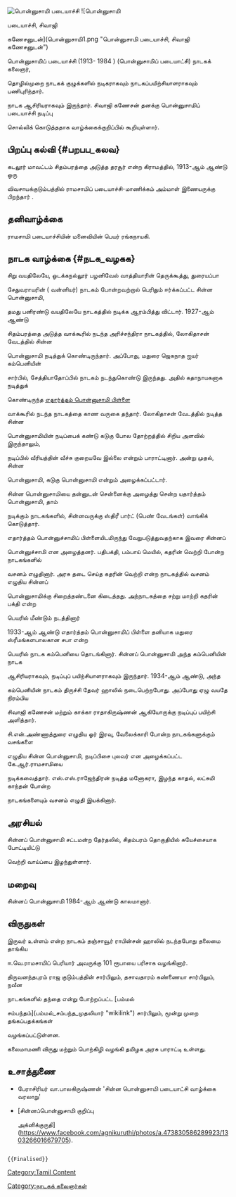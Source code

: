 ![பொன்னுசாமி படையாச்சி](Ponnusaami.jpg "பொன்னுசாமி படையாச்சி") ![பொன்னுசாமி
படையாச்சி, சிவாஜி
கணேசனுடன்](பொன்னுசாமி1.png "பொன்னுசாமி படையாச்சி, சிவாஜி கணேசனுடன்")
பொன்னுசாமிப் படையாச்சி (1913- 1984 ) (பொன்னுசாமிப் படையாட்சி) நாடகக் கலைஞர்,
தொழில்முறை நாடகக் குழுக்களில் நடிகராகவும் நாடகப்பயிற்சியாளராகவும் பணிபுரிந்தார்.
நாடக ஆசிரியராகவும் இருந்தார். சிவாஜி கணேசன் தனக்கு பொன்னுசாமிப் படையாச்சி நடிப்பு
சொல்லிக் கொடுத்ததாக வாழ்க்கைக்குறிப்பில் கூறியுள்ளார்.

## பிறப்பு கல்வி {#பறபப_கலவ}

கடலூர் மாவட்டம் சிதம்பரத்தை அடுத்த தரசூர் என்ற கிராமத்தில், 1913-ஆம் ஆண்டு ஒரு
விவசாயக்குடும்பத்தில் ராமசாமிப் படையாச்சி-மாணிக்கம் அம்மாள் இணையருக்கு பிறந்தார் .

## தனிவாழ்க்கை

ராமசாமி படையாச்சியின் மனைவியின் பெயர் ரங்கநாயகி.

## நாடக வாழ்க்கை {#நடக_வழகக}

சிறு வயதிலேயே, ஓடக்கநல்லூர் பழனிவேல் வாத்தியாரின் தெருக்கூத்து, துரையப்பா
சேதுவராயரின் ( வன்னியர்) நாடகம் போன்றவற்றால் பெரிதும் ஈர்க்கப்பட்ட சின்ன பொன்னுசாமி,
தமது பனிரண்டு வயதிலேயே நாடகத்தில் நடிக்க ஆரம்பித்து விட்டார். 1927-ஆம் ஆண்டு
சிதம்பரத்தை அடுத்த வாக்கூரில் நடந்த அரிச்சந்திரா நாடகத்தில், லோகிதாசன் வேடத்தில் சின்ன
பொன்னுசாமி நடித்துக் கொண்டிருந்தார். அப்போது, மதுரை ஜெகநாத ஐயர் கம்பெனியின்
சார்பில், சேத்தியாதோப்பில் நாடகம் நடந்துகொண்டு இருந்தது. அதில் கதாநாயகனாக நடித்துக்
கொண்டிருந்த [எதார்த்தம் பொன்னுசாமி பிள்ளை](எதார்த்தம்_பொன்னுசாமி_பிள்ளை "wikilink")
வாக்கூரில் நடந்த நாடகத்தை காண வருகை தந்தார். லோகிதாசன் வேடத்தில் நடித்த சின்ன
பொன்னுசாமியின் நடிப்பைக் கண்டு கடுகு போல தோற்றத்தில் சிறிய அளவில் இருந்தாலும்,
நடிப்பில் வீரியத்தின் வீச்சு குறையவே இல்லை என்றும் பாராட்டினார். அன்று முதல், சின்ன
பொன்னுசாமி, கடுகு பொன்னுசாமி என்றும் அழைக்கப்பட்டார்.

சின்ன பொன்னுசாமியை தன்னுடன் சென்னைக்கு அழைத்து சென்ற யதார்த்தம் பொன்னுசாமி, தாம்
நடிக்கும் நாடகங்களில், சின்னவருக்கு ஸ்திரீ பார்ட் (பெண் வேடங்கள்) வாங்கிக் கொடுத்தார்.
எதார்த்தம் பொன்னுச்சாமிப் பிள்ளையிடமிருந்து வேறுபடுத்துவதற்காக இவரை சின்னப்
பொன்னுச்சாமி என அழைத்தனர். பதிபக்தி, பம்பாய் மெயில், கதரின் வெற்றி போன்ற நாடகங்களில்
வசனம் எழுதினார். அரசு தடை செய்த கதரின் வெற்றி என்ற நாடகத்தில் வசனம் எழுதிய சின்னப்
பொன்னுசாமிக்கு சிறைத்தண்டனை கிடைத்தது. அந்நாடகத்தை சற்று மாற்றி கதரின் பக்தி என்ற
பெயரில் மீண்டும் நடத்தினார்

1933-ஆம் ஆண்டு எதார்த்தம் பொன்னுசாமிப் பிள்ளை தனியாக மதுரை ஸ்ரீமங்களபாலகான சபா என்ற
பெயரில் நாடக கம்பெனியை தொடங்கினார். சின்னப் பொன்னுசாமி அந்த கம்பெனியின் நாடக
ஆசிரியராகவும், நடிப்புப் பயிற்சியாளராகவும் இருந்தார். 1934-ஆம் ஆண்டு, அந்த
கம்பெனியின் நாடகம் திருச்சி தேவர் ஹாலில் நடைபெற்றபோது. அப்போது ஏழு வயதே நிரம்பிய
சிவாஜி கணேசன் மற்றும் காக்கா ராதாகிருஷ்ணன் ஆகியோருக்கு நடிப்புப் பயிற்சி அளித்தார்.

சி.என்.அண்ணாத்துரை எழுதிய ஓர் இரவு, வேலைக்காரி போன்ற நாடகங்களுக்கும் வசங்களை
எழுதிய சின்ன பொன்னுசாமி, நடிப்பிசை புலவர் என அழைக்கப்பட்ட கே.ஆர்.ராமசாமியை
நடிக்கவைத்தார். எஸ்.எஸ்.ராஜேந்திரன் நடித்த மனோகரா, இழந்த காதல், லட்சுமி காந்தன் போன்ற
நாடகங்களையும் வசனம் எழுதி இயக்கினார்.

## அரசியல்

சின்னப் பொன்னுசாமி சட்டமன்ற தேர்தலில், சிதம்பரம் தொகுதியில் சுயேச்சையாக போட்டியிட்டு
வெற்றி வாய்ப்பை இழந்துள்ளார்.

## மறைவு

சின்னப் பொன்னுசாமி 1984-ஆம் ஆண்டு காலமானார்.

## விருதுகள்

இருவர் உள்ளம் என்ற நாடகம் தஞ்சாவூர் ராபின்சன் ஹாலில் நடந்தபோது தலைமை தாங்கிய
ஈ.வெ.ராமசாமிப் பெரியார் அவருக்கு 101 ரூபாயை பரிசாக வழங்கினார்.

திருவனந்தபுரம் ராஜ குடும்பத்தின் சார்பிலும், தசாவதாரம் கண்ணையா சார்பிலும், நவீன
நாடகங்களில் தந்தை என்று போற்றப்பட்ட [பம்மல்
சம்பந்தம்](பம்மல்_சம்பந்த_முதலியார் "wikilink") சார்பிலும், மூன்று முறை தங்கப்பதக்கங்கள்
வழங்கப்பட்டுள்ளன.

கலைமாமணி விருது மற்றும் பொற்கிழி வழங்கி தமிழக அரசு பாராட்டி உள்ளது.

## உசாத்துணை

-   பேராசிரியர் வா.பாலகிருஷ்ணன் 'சின்ன பொன்னுசாமி படையாட்சி வாழ்க்கை வரலாறு'
-   [சின்னப்பொன்னுசாமி குறிப்பு
    அக்னிக்குருதி](https://www.facebook.com/agnikuruthi/photos/a.473830586289923/1303266016679705).

```{=mediawiki}
{{Finalised}}
```
[Category:Tamil Content](Category:Tamil_Content "wikilink")
[Category:நாடகக் கலைஞர்கள்](Category:நாடகக்_கலைஞர்கள் "wikilink")
